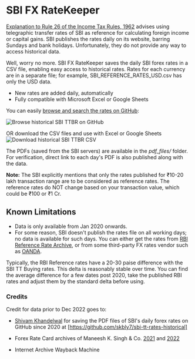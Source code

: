 # SBI FX RateKeeper

[Explanation to Rule 26 of the Income Tax Rules, 1962](https://incometaxindia.gov.in/_layouts/15/dit/pages/viewer.aspx?grp=rule&cname=cmsid&cval=103120000000007372&searchfilter=) advises using telegraphic transfer rates of SBI as reference for calculating foreign income or capital gains. SBI publishes the rates daily on its website, barring Sundays and bank holidays. Unfortunately, they do not provide any way to access historical data.

Well, worry no more. SBI FX RateKeeper saves the daily SBI forex rates in a CSV file, enabling easy access to historical rates. Rates for each currency are in a separate file; for example, SBI_REFERENCE_RATES_USD.csv has only the USD data.

- New rates are added daily, automatically
- Fully compatible with Microsoft Excel or Google Sheets

You can easily [browse and search the rates on GitHub](https://github.com/sahilgupta/sbi_forex_rates/tree/main/csv_files):

![Browse historical SBI TTBR on GitHub](https://raw.githubusercontent.com/sahilgupta/sbi_forex_rates/main/images/Browse%20historical%20SBI%20TTBR%20on%20GitHub.gif)
<br/>

OR download the CSV files and use with Excel or Google Sheets
![Download historical SBI TTBR CSV](https://raw.githubusercontent.com/sahilgupta/sbi_forex_rates/main/images/Download%20historical%20SBI%20TTBR%20CSV.gif)
<br/>

The PDFs (saved from the SBI servers) are available in the *pdf_files/* folder. For verification, direct link to each day's PDF is also published along with the data. 

**Note:**
The SBI explicitly mentions that only the rates published for ₹10-20 lakh transaction range are to be considered as reference rates.
The reference rates do NOT change based on your transaction value, which could be ₹100 or ₹1 Cr.

## Known Limitations
- Data is only available from Jan 2020 onwards.
- For some reason, SBI doesn't publish the rates file on all working days; no data is available for such days. You can either get the rates from [RBI Reference Rate Archive](https://www.rbi.org.in/scripts/ReferenceRateArchive.aspx), or from some third-party FX rates vendor such as [OANDA](https://www.oanda.com/fx-for-business/historical-rates).

Typically, the RBI Reference rates have a 20-30 paise difference with the SBI TT Buying rates. This delta is reasonably stable over time. You can find the average difference for a few dates post 2020, take the published RBI rates and adjust them by the standard delta before using.

### Credits
Credit for data prior to Dec 2022 goes to:

- [Shivam Khandelwal](https://github.com/skbly7) for saving the PDF files of SBI's daily forex rates on GitHub since 2020 at [https://github.com/skbly7/sbi-tt-rates-historical]

- Forex Rate Card archives of Maneesh K. Singh & Co. [2021](https://mksco.in/forex-card-rates-2021/) and [2022](https://mksco.in/forex-card-rates-2022/)

- Internet Archive Wayback Machine
